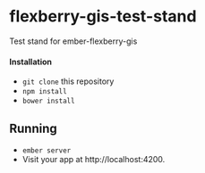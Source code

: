 # flexberry-gis-test-stand
Test stand for ember-flexberry-gis

#### Installation

* `git clone` this repository
* `npm install`
* `bower install`

## Running

* `ember server`
* Visit your app at http://localhost:4200.
